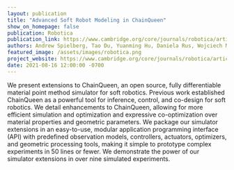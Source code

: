```yaml
---
layout: publication
title: "Advanced Soft Robot Modeling in ChainQueen"
show_on_homepage: false
publication: Robotica
publication_link: https://www.cambridge.org/core/journals/robotica/article/advanced-soft-robot-modeling-in-chainqueen/FACC977AC73D95935AB7122362C3CB70
authors: Andrew Spielberg, Tao Du, Yuanming Hu, Daniela Rus, Wojciech Matusik
featured_image: /assets/images/robotica.png
project_website: https://www.cambridge.org/core/journals/robotica/article/advanced-soft-robot-modeling-in-chainqueen/FACC977AC73D95935AB7122362C3CB70
date: 2021-08-16 12:00:00 -0700
---
```

We present extensions to ChainQueen, an open source, fully differentiable material point method simulator for soft robotics. Previous work established ChainQueen as a powerful tool for inference, control, and co-design for soft robotics. We detail enhancements to ChainQueen, allowing for more efficient simulation and optimization and expressive co-optimization over material properties and geometric parameters. We package our simulator extensions in an easy-to-use, modular application programming interface (API) with predefined observation models, controllers, actuators, optimizers, and geometric processing tools, making it simple to prototype complex experiments in 50 lines or fewer. We demonstrate the power of our simulator extensions in over nine simulated experiments.
